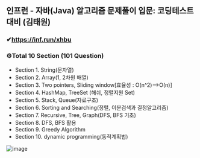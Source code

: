 ## 인프런 - 자바(Java) 알고리즘 문제풀이 입문: 코딩테스트 대비 (김태원)
### ✔https://inf.run/xhbu
### ⚙Total 10 Section (101 Question)

- Section 1. String(문자열)
- Section 2. Array(1, 2차원 배열)
- Section 3. Two pointers, Sliding window[효율성 : O(n^2)-->O(n)]
- Section 4. HashMap, TreeSet (해쉬, 정렬지원 Set)
- Section 5. Stack, Queue(자료구조)
- Section 6. Sorting and Searching(정렬, 이분검색과 결정알고리즘)
- Section 7. Recursive, Tree, Graph(DFS, BFS 기초)
- Section 8. DFS, BFS 활용
- Section 9. Greedy Algorithm
- Section 10. dynamic programming(동적계획법)


![image](https://user-images.githubusercontent.com/96504592/204139794-cf3d80ca-1943-46e1-aac7-636d63cb90d5.png)

